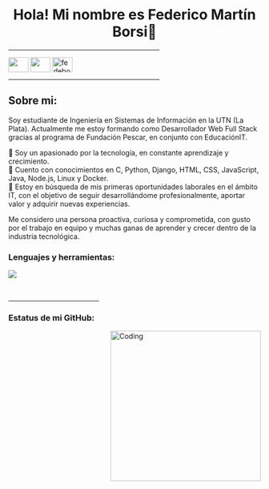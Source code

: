 <h1 align="center">Hola! Mi nombre es Federico Martín Borsi👋</h1>

<hr width="60%" >

<p align="left">
  <a href="https://www.linkedin.com/in/federico-borsi/" target="blank"><img align="center" src="https://skillicons.dev/icons?i=linkedin" alt="" height="30" width="40" /></a>
  <a href="https://www.instagram.com/fede.borsi/" target="_blank"><img align="center" src="https://skillicons.dev/icons?i=instagram" alt="" height="30" width="40" /></a>
  <a href="mailto:fedeborsi12@gmail.com" target="_blank"><img align="center" src="https://skillicons.dev/icons?i=gmail" alt="fedeborsi12@gmail.com" height="30" width="40" /></a>
</p>

<hr width="60%" >

<h2 align="left"> Sobre mi:</h2>
<p align="left">
  Soy estudiante de Ingeniería en Sistemas de Información en la UTN (La Plata).
  Actualmente me estoy formando como Desarrollador Web Full Stack gracias al programa de Fundación Pescar, en conjunto con EducaciónIT.
  
  🔹 Soy un apasionado por la tecnología, en constante aprendizaje y crecimiento. <br>
  🔹 Cuento con conocimientos en C, Python, Django, HTML, CSS, JavaScript, Java, Node.js, Linux y Docker. <br>
  🔹 Estoy en búsqueda de mis primeras oportunidades laborales en el ámbito IT, con el objetivo de seguir desarrollándome profesionalmente, aportar valor y adquirir nuevas experiencias. <br>
  
  Me considero una persona proactiva, curiosa y comprometida, con gusto por el trabajo en equipo y muchas ganas de aprender y crecer dentro de la industria tecnológica.
</p>

<h3 align="left">Lenguajes y herramientas:</h3>
<p align="left">
  <a href="https://skillicons.dev">
    <img src="https://skillicons.dev/icons?i=git,linux,docker,c,css,html,js,nodejs,npm,java,eclipse,py,django" />
  </a>
</p>
</p><br>

<hr width="36%" >

<h3>Estatus de mi GitHub:</h3>
<img align="right" alt="Coding" width="300" src="https://cdn.dribbble.com/users/1277312/screenshots/14733298/media/39b1045e593737587dd60e42c8422d1f.gif" >
<br>

<p><img align="left" src="https://github-readme-stats.vercel.app/api/top-langs?username=FedericoBorsi&show_icons=true&theme=dark&locale=en&layout=compact" alt="" /></p>

<br><br><br><br><br><br><br>
<p>&nbsp;<img align="left" src="https://github-readme-stats.vercel.app/api?username=FedericoBorsi&show_icons=true&theme=dark&locale=en" alt="" /></p>
<br><br><br><br><br><br><br><br><br><br>

<p><img align="left" src="https://github-readme-streak-stats.herokuapp.com/?user=FedericoBorsi&theme=dark" alt="" /></p>
<br><br><br><br><br><br><br><br><br><br>
